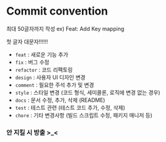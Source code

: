 # Commit convention

최대 50글자까지 작성
ex) Feat: Add Key mapping

첫 글자 대문자!!!!!!

- `feat` : 새로운 기능 추가
- `fix` : 버그 수정
- `refactor` : 코드 리팩토링
- `design` : 사용자 UI 디자인 변경
- `comment` : 필요한 주석 추가 및 변경
- `style` : 스타일 변경 (코드 형식, 세미콜론, 로직에 변경 없는 경우)
- `docs` : 문서 수정, 추가, 삭제 (README)
- `test` : 테스트 관련 (테스트 코드 추가, 수정, 삭제)
- `chore` : 기타 변경사항 (빌드 스크립트 수정, 패키지 매니저 등)

### 안 지킬 시 방출 >_<
